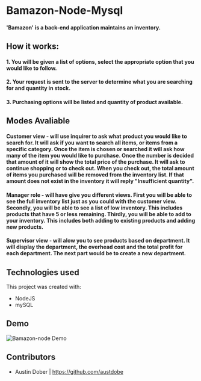# Bamazon-Node-Mysql

#### 'Bamazon' is a back-end application maintains an inventory. 

## How it works: 

#### 1. You will be given a list of options, select the appropriate option that you would like to follow.

#### 2. Your request is sent to the server to determine what you are searching for and quantity in stock.

#### 3. Purchasing options will be listed and quantity of product available. 

## Modes Avaliable

#### Customer view - will use inquirer to ask what product you would like to search for. It will ask if you want to search all items, or items from a specific category. Once the item is chosen or searched it will ask how many of the item you would like to purchase. Once the number is decided that amount of  it will show the total price of the purchase. It will ask to continue shopping or to check out. When you check out, the total amount of items you purchased will be removed from the inventory list. If that amount does not exist in the inventory it will reply "Insufficient quantity".

#### Manager role - will have give you different views. First you will be able to see the full inventory list just as you could with the customer view. Secondly, you will be able to see a list of low inventory. This includes products that have 5 or less remaining. Thirdly, you will be able to add to your inventory. This includes both adding to existing products and adding new products.

#### Supervisor view - will alow you to see products based on department. It will display the department, the overhead cost and the total profit for each department. The next part would be to create a new department.

## Technologies used
This project was created with:

* NodeJS 
* mySQL

## Demo

![Bamazon-node Demo](bamazonDemo.gif)

## Contributors
* Austin Dober | https://github.com/austdobe
